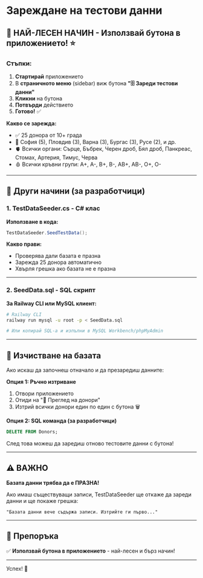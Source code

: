 # Зареждане на тестови данни

## 🎯 НАЙ-ЛЕСЕН НАЧИН - Използвай бутона в приложението! ⭐

### Стъпки:
1. **Стартирай** приложението
2. В **страничното меню** (sidebar) виж бутона **"🗄️ Зареди тестови данни"**
3. **Кликни** на бутона
4. **Потвърди** действието
5. **Готово!** ✅

**Какво се зарежда:**
- ✅ 25 донора от 10+ града
- 📍 София (5), Пловдив (3), Варна (3), Бургас (3), Русе (2), и др.
- 🫀 Всички органи: Сърце, Бъбрек, Черен дроб, Бял дроб, Панкреас, Стомах, Артерия, Тимус, Черва
- 🩸 Всички кръвни групи: A+, A-, B+, B-, AB+, AB-, O+, O-

---

## 📁 Други начини (за разработчици)

### 1. **TestDataSeeder.cs** - C# клас

**Използване в кода:**
```csharp
TestDataSeeder.SeedTestData();
```

**Какво прави:**
- Проверява дали базата е празна
- Зарежда 25 донора автоматично
- Хвърля грешка ако базата не е празна

---

### 2. **SeedData.sql** - SQL скрипт

**За Railway CLI или MySQL клиент:**
```bash
# Railway CLI
railway run mysql -u root -p < SeedData.sql

# Или копирай SQL-а и изпълни в MySQL Workbench/phpMyAdmin
```

---

## 🧹 Изчистване на базата

Ако искаш да започнеш отначало и да презаредиш данните:

**Опция 1: Ръчно изтриване**
1. Отвори приложението
2. Отиди на "👥 Преглед на донори"
3. Изтрий всички донори един по един с бутона 🗑

**Опция 2: SQL команда (за разработчици)**
```sql
DELETE FROM Donors;
```

След това можеш да заредиш отново тестовите данни с бутона!

---

## ⚠️ ВАЖНО

**Базата данни трябва да е ПРАЗНА!**

Ако имаш съществуващи записи, TestDataSeeder ще откаже да зареди данни и ще покаже грешка:
```
"Базата данни вече съдържа записи. Изтрийте ги първо..."
```

---

## 🎯 Препоръка

✅ **Използвай бутона в приложението** - най-лесен и бърз начин!

---

Успех! 🎉
